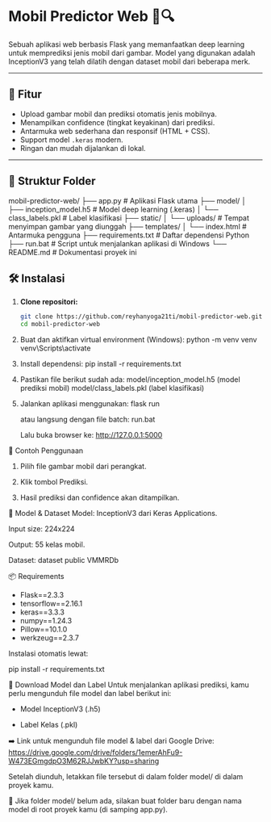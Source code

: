 # Mobil Predictor Web 🚗🔍

Sebuah aplikasi web berbasis Flask yang memanfaatkan deep learning untuk memprediksi jenis mobil dari gambar. Model yang digunakan adalah InceptionV3 yang telah dilatih dengan dataset mobil dari beberapa merk.

---

## 🚀 Fitur

- Upload gambar mobil dan prediksi otomatis jenis mobilnya.
- Menampilkan confidence (tingkat keyakinan) dari prediksi.
- Antarmuka web sederhana dan responsif (HTML + CSS).
- Support model `.keras` modern.
- Ringan dan mudah dijalankan di lokal.

---

## 📂 Struktur Folder
mobil-predictor-web/
├── app.py # Aplikasi Flask utama
├── model/
│ ├── inception_model.h5 # Model deep learning (.keras)
│ └── class_labels.pkl # Label klasifikasi
├── static/
│ └── uploads/ # Tempat menyimpan gambar yang diunggah
├── templates/
│ └── index.html # Antarmuka pengguna
├── requirements.txt # Daftar dependensi Python
├── run.bat # Script untuk menjalankan aplikasi di Windows
└── README.md # Dokumentasi proyek ini

## 🛠️ Instalasi

1. **Clone repositori:**
   ```bash
   git clone https://github.com/reyhanyoga21ti/mobil-predictor-web.git
   cd mobil-predictor-web

2. Buat dan aktifkan virtual environment (Windows):
   python -m venv venv
   venv\Scripts\activate

3. Install dependensi:
   pip install -r requirements.txt

4. Pastikan file berikut sudah ada:
   model/inception_model.h5 (model prediksi mobil)
   model/class_labels.pkl (label klasifikasi)

5. Jalankan aplikasi menggunakan:
   flask run

   atau langsung dengan file batch:
   run.bat

   Lalu buka browser ke: http://127.0.0.1:5000

📸 Contoh Penggunaan
   1. Pilih file gambar mobil dari perangkat.

   2. Klik tombol Prediksi.

   3. Hasil prediksi dan confidence akan ditampilkan.

🧠 Model & Dataset
   Model: InceptionV3 dari Keras Applications.

   Input size: 224x224

   Output: 55 kelas mobil.

   Dataset: dataset public VMMRDb

📦 Requirements
   - Flask==2.3.3
   - tensorflow==2.16.1
   - keras==3.3.3
   - numpy==1.24.3
   - Pillow==10.1.0
   - werkzeug==2.3.7

   Instalasi otomatis lewat:

   pip install -r requirements.txt

🔗 Download Model dan Label
   Untuk menjalankan aplikasi prediksi, kamu perlu mengunduh file model dan label berikut ini:

   - Model InceptionV3 (.h5)

   - Label Kelas (.pkl)

➡️ Link untuk mengunduh file model & label dari Google Drive:
   https://drive.google.com/drive/folders/1emerAhFu9-W473EGmgdpO3M62RJJwbKY?usp=sharing

   Setelah diunduh, letakkan file tersebut di dalam folder model/ di dalam proyek kamu.

📌 Jika folder model/ belum ada, silakan buat folder baru dengan nama model di root proyek kamu (di samping app.py).
